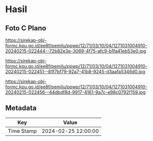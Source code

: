 # Hasil

## Foto C Plano

https://sirekap-obj-formc.kpu.go.id/ee8f/pemilu/ppwp/12/71/03/10/04/1271031004910-20240215-022444--72b82e3e-3069-4f75-afc9-b1fa41eb53e0.jpg

https://sirekap-obj-formc.kpu.go.id/ee8f/pemilu/ppwp/12/71/03/10/04/1271031004910-20240215-022451--81f7bf79-92a7-41b8-9245-d3aafa5346d0.jpg

https://sirekap-obj-formc.kpu.go.id/ee8f/pemilu/ppwp/12/71/03/10/04/1271031004910-20240215-022456--44dbdf8d-9917-4161-9a7c-e98c0792f159.jpg


## Metadata

| Key        | Value               |
| ---------- | ------------------- |
| Time Stamp | 2024-02-25 12:00:00 |



